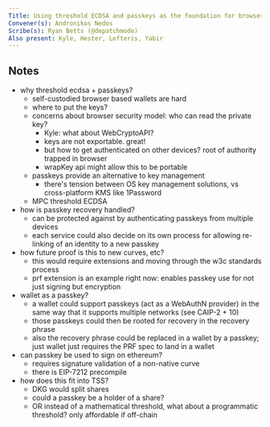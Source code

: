 ```yaml
---
Title: Using threshold ECDSA and passkeys as the foundation for browser-based wallets
Convener(s): Andronikos Nedos
Scribe(s): Ryan Betts (@depatchmode)
Also present: Kyle, Hester, Lefteris, Yabir
---
```


## Notes

- why threshold ecdsa + passkeys?
    - self-custodied browser based wallets are hard
    - where to put the keys?
    - concerns about browser security model: who can read the private key?
        - Kyle: what about WebCryptoAPI?
        - keys are not exportable. great!
        - but how to get authenticated on other devices? root of authority trapped in browser
        - wrapKey api might allow this to be portable
    - passkeys provide an alternative to key management
        - there's tension between OS key management solutions, vs cross-platform KMS like 1Password
    - MPC threshold ECDSA
- how is passkey recovery handled?
    - can be protected against by authenticating passkeys from multiple devices
    - each service could also decide on its own process for allowing re-linking of an identity to a new passkey
- how future proof is this to new curves, etc?
    - this would require extensions and moving through the w3c standards process
    - prf extension is an example right now: enables passkey use for not just signing but encryption
- wallet as a passkey?
    - a wallet could support passkeys (act as a WebAuthN provider) in the same way that it supports multiple networks (see CAIP-2 + 10)
    - those passkeys could then be rooted for recovery in the recovery phrase
    - also the recovery phrase could be replaced in a wallet by a passkey; just wallet just requires the PRF spec to land in a wallet
- can passkey be used to sign on ethereum?
    - requires signature validation of a non-native curve
    - there is EIP-7212 precompile
- how does this fit into TSS? 
    - DKG would split shares
    - could a passkey be a holder of a share?
    - OR instead of a mathematical threshold, what about a programmatic threshold? only affordable if off-chain 
